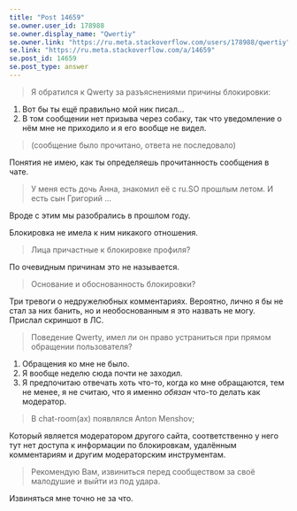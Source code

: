 ```yaml
---
title: "Post 14659"
se.owner.user_id: 178988
se.owner.display_name: "Qwertiy"
se.owner.link: "https://ru.meta.stackoverflow.com/users/178988/qwertiy"
se.link: "https://ru.meta.stackoverflow.com/a/14659"
se.post_id: 14659
se.post_type: answer
---
```

<blockquote>
<p>Я обратился к Qwerty за разъяснениями причины блокировки:</p>
</blockquote>
<ol>
<li>Вот бы ты ещё правильно мой ник писал...</li>
<li>В том сообщении нет призыва через собаку, так что уведомление о нём мне не приходило и я его вообще не видел.</li>
</ol>
<blockquote>
<p>(сообщение было прочитано, ответа не последовало)</p>
</blockquote>
<p>Понятия не имею, как ты определяешь прочитанность сообщения в чате.</p>
<blockquote>
<p>У меня есть дочь Анна, знакомил её с ru.SO прошлым летом. И есть сын Григорий ...</p>
</blockquote>
<p>Вроде с этим мы разобрались в прошлом году.</p>
<p>Блокировка не имела к ним никакого отношения.</p>
<blockquote>
<p>Лица причастные к блокировке профиля?</p>
</blockquote>
<p>По очевидным причинам это не называется.</p>
<blockquote>
<p>Основание и обоснованность блокировки?</p>
</blockquote>
<p>Три тревоги о недружелюбных комментариях. Вероятно, лично я бы не стал за них банить, но и необоснованным я это назвать не могу. Прислал скриншот в ЛС.</p>
<blockquote>
<p>Поведение Qwerty, имел ли он право устраниться при прямом обращении пользователя?</p>
</blockquote>
<ol>
<li>Обращения ко мне не было.</li>
<li>Я вообще неделю сюда почти не заходил.</li>
<li>Я предпочитаю отвечать хоть что-то, когда ко мне обращаются, тем не менее, я не считаю, что я именно <em>обязан</em> что-то делать как модератор.</li>
</ol>
<blockquote>
<p>В chat-room(ах) появлялся Anton Menshov;</p>
</blockquote>
<p>Который является модератором другого сайта, соответственно у него тут нет доступа к информации по блокировкам, удалённым комментариям и другим модераторским инструментам.</p>
<blockquote>
<p>Рекомендую Вам, извиниться перед сообществом за своё малодушие и выйти из под удара.</p>
</blockquote>
<p>Извиняться мне точно не за что.</p>
